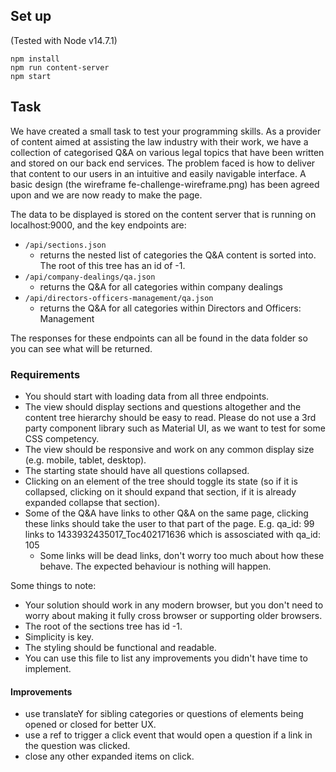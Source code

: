 ## Set up

(Tested with Node v14.7.1)

```
npm install
npm run content-server
npm start
```

## Task

We have created a small task to test your programming skills. As a provider of content aimed at assisting the law industry with their work, we have a collection of categorised Q&A on various legal topics that have been written and stored on our back end services.
The problem faced is how to deliver that content to our users in an intuitive and easily navigable interface. A basic design (the wireframe fe-challenge-wireframe.png) has been agreed upon and we are now ready to make the page.

The data to be displayed is stored on the content server that is running on localhost:9000, and the key endpoints are:

* `/api/sections.json`
    * returns the nested list of categories the Q&A content is sorted into. The root of this tree has an id of -1.
* `/api/company-dealings/qa.json`
    * returns the Q&A for all categories within company dealings
* `/api/directors-officers-management/qa.json`
    * returns the Q&A for all categories within Directors and Officers: Management

The responses for these endpoints can all be found in the data folder so you can see what will be returned.

### Requirements
* You should start with loading data from all three endpoints.
* The view should display sections and questions altogether and the content tree hierarchy should be easy to read. Please do not use a 3rd party component library such as Material UI, as we want to test for some CSS competency.
* The view should be responsive and work on any common display size (e.g. mobile, tablet, desktop).
* The starting state should have all questions collapsed.
* Clicking on an element of the tree should toggle its state (so if it is collapsed, clicking on it should expand that section, if it is already expanded collapse that section).
* Some of the Q&A have links to other Q&A on the same page, clicking these links should take the user to that part of the page. E.g. qa_id: 99 links to 1433932435017_Toc402171636 which is assosciated with qa_id: 105
    * Some links will be dead links, don't worry too much about how these behave. The expected behaviour is nothing will happen.


Some things to note:

* Your solution should work in any modern browser, but you don't need to worry about making it fully cross browser or supporting older browsers.
* The root of the sections tree has id -1.
* Simplicity is key.
* The styling should be functional and readable.
* You can use this file to list any improvements you didn't have time to implement.

#### Improvements
- use translateY for sibling categories or questions of elements being opened or closed for better UX.
- use a ref to trigger a click event that would open a question if a link in the question was clicked.
- close any other expanded items on click.
